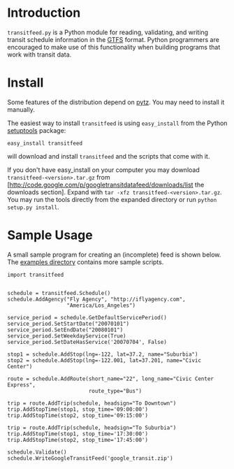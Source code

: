 # Introduction

`transitfeed.py` is a Python module for reading, validating, and writing transit schedule information in the [GTFS](https://developers.google.com/transit/gtfs) format.  Python programmers are encouraged to make use of this functionality when building programs that work with transit data.

# Install

Some features of the distribution depend on [pytz](http://pytz.sourceforge.net/). You may need to install it manually.

The easiest way to install `transitfeed` is using `easy_install` from the Python [setuptools](https://pypi.python.org/pypi/setuptools) package:

```
easy_install transitfeed
```
will download and install `transitfeed` and the scripts that come with it.

If you don't have easy_install on your computer you may download `transitfeed-<version>.tar.gz` from [http://code.google.com/p/googletransitdatafeed/downloads/list the downloads section]. Expand with `tar -xfz transitfeed-<version>.tar.gz`. You may run the tools directly from the expanded directory or run `python setup.py install`.

# Sample Usage

A small sample program for creating an (incomplete) feed is shown below. The [examples directory](https://github.com/google/transitfeed/tree/master/examples) contains more sample scripts.

```
import transitfeed


schedule = transitfeed.Schedule()
schedule.AddAgency("Fly Agency", "http://iflyagency.com",
                   "America/Los_Angeles")

service_period = schedule.GetDefaultServicePeriod()
service_period.SetStartDate("20070101")
service_period.SetEndDate("20080101")
service_period.SetWeekdayService(True)
service_period.SetDateHasService('20070704', False)

stop1 = schedule.AddStop(lng=-122, lat=37.2, name="Suburbia")
stop2 = schedule.AddStop(lng=-122.001, lat=37.201, name="Civic Center")

route = schedule.AddRoute(short_name="22", long_name="Civic Center Express",
                          route_type="Bus")

trip = route.AddTrip(schedule, headsign="To Downtown")
trip.AddStopTime(stop1, stop_time='09:00:00')
trip.AddStopTime(stop2, stop_time='09:15:00')

trip = route.AddTrip(schedule, headsign="To Suburbia")
trip.AddStopTime(stop1, stop_time='17:30:00')
trip.AddStopTime(stop2, stop_time='17:45:00')

schedule.Validate()
schedule.WriteGoogleTransitFeed('google_transit.zip')
```